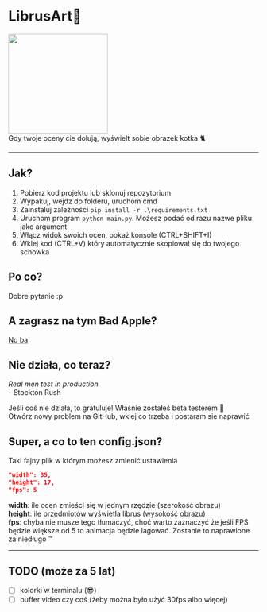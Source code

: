 # LibrusArt🎨

<img src="https://cdn.dadik.lol/librusart.png" height="200"/>
<br />
Gdy twoje oceny cie dołują, wyświelt sobie obrazek kotka 🐈

---

## Jak?
1. Pobierz kod projektu lub sklonuj repozytorium
2. Wypakuj, wejdz do folderu, uruchom cmd
3. Zainstaluj zależności `pip install -r .\requirements.txt`
4. Uruchom program `python main.py`. Możesz podać od razu nazwe pliku jako argument
5. Włącz widok swoich ocen, pokaż konsole (CTRL+SHIFT+I)
6. Wklej kod (CTRL+V) który automatycznie skopiował się do twojego schowka

## Po co?
Dobre pytanie :p

## A zagrasz na tym Bad Apple?
[No ba](https://youtu.be/MbJSNydHpuQ)

## Nie działa, co teraz?
*Real men test in production*<br />
\- Stockton Rush

Jeśli coś nie działa, to gratuluje! Właśnie zostałeś beta testerem 🥳 <br />
Otwórz nowy problem na GitHub, wklej co trzeba i postaram sie naprawić

## Super, a co to ten config.json?
Taki fajny plik w którym możesz zmienić ustawienia
```json
"width": 35,
"height": 17,
"fps": 5
```
**width**: ile ocen zmieści się w jednym rzędzie (szerokość obrazu) <br />
**height**: ile przedmiotów wyświetla librus (wysokość obrazu) <br />
**fps**: chyba nie musze tego tłumaczyć, choć warto zaznaczyć że jeśli FPS będzie większe od 5 to animacja będzie lagować. Zostanie to naprawione za niedługo ™

---

## TODO (może za 5 lat)
- [ ] kolorki w terminalu (😎)
- [ ] buffer video czy coś (żeby można było użyć 30fps albo więcej)